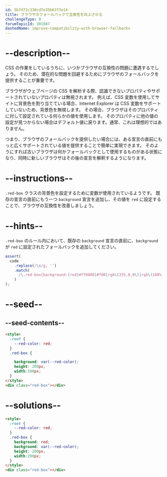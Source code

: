 ```yaml
---
id: 5b7d72c338cd7e35b63f3e14
title: ブラウザのフォールバックで互換性を向上させる
challengeType: 0
forumTopicId: 301087
dashedName: improve-compatibility-with-browser-fallbacks
---
```


# --description--

CSS の作業をしているうちに、いつかブラウザの互換性の問題に遭遇するでしょう。 そのため、潜在的な問題を回避するためにブラウザのフォールバックを提供することが重要です。

ブラウザがウェブページの CSS を解析する際、認識できないプロパティやサポートされていないプロパティは無視されます。 例えば、CSS 変数を使用してサイトに背景色を割り当てている場合、Internet Explorer は CSS 変数をサポートしていないため、背景色を無視します。 その場合、ブラウザはそのプロパティに対して設定されている何らかの値を使用します。 そのプロパティに他の値の設定が見つからない場合はデフォルト値に戻ります。通常、これは理想的ではありません。

つまり、ブラウザのフォールバックを提供したい場合には、ある宣言の直前にもっと広くサポートされている値を提供することで簡単に実現できます。 そのようにすれば古いブラウザは何かフォールバックとして使用するものがある状態になり、同時に新しいブラウザはその後の宣言を解釈するようになります。

# --instructions--

`.red-box` クラスの背景色を設定するために変数が使用されているようです。 既存の宣言の直前にもう一つ `background` 宣言を追加し、その値を `red` に設定することで、ブラウザの互換性を改善しましょう。

# --hints--

`.red-box` のルール内において、既存の `background` 宣言の直前に、`background` が `red` に設定されたフォールバックを追加してください。

```js
assert(
  code
    .replace(/\s/g, '')
    .match(
      /\.red-box{background:(red|#ff0000|#f00|rgb\(255,0,0\)|rgb\(100%,0%,0%\)|hsl\(0,100%,50%\));background:var\(--red-color\);height:200px;width:200px;}/gi
    )
);
```

# --seed--

## --seed-contents--

```html
<style>
  :root {
    --red-color: red;
  }
  .red-box {

    background: var(--red-color);
    height: 200px;
    width:200px;
  }
</style>
<div class="red-box"></div>
```

# --solutions--

```html
<style>
  :root {
    --red-color: red;
  }
  .red-box {
    background: red;
    background: var(--red-color);
    height: 200px;
    width:200px;
  }
</style>
<div class="red-box"></div>
```
